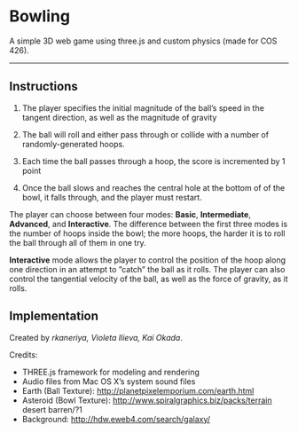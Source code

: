 # Bowling
A simple 3D web game using three.js and custom physics (made for COS 426). 

---

## Instructions

1) The player specifies the initial magnitude of the ball’s speed in the tangent direction, as well as the magnitude of gravity

2) The ball will roll and either pass through or collide with a number of randomly-generated hoops. 

3) Each time the ball passes through a hoop, the score is incremented by 1 point

4) Once the ball slows and reaches the central hole at the bottom of of the bowl, it falls through, and the player must restart. 

The player can choose between four modes: **Basic**, **Intermediate**, **Advanced**, and **Interactive**. The difference between the first three modes is the number of hoops inside the bowl; the more hoops, the harder it is to roll the ball through all of them in one try.  

**Interactive** mode allows the player to control the position of the hoop along one direction in an attempt to ”catch” the ball as it rolls. The player can also control the tangential velocity of the ball, as well as the force of gravity, as it rolls.

## Implementation 

Created by *rkaneriya, Violeta Ilieva, Kai Okada*. 

Credits: 

* THREE.js framework for modeling and rendering
* Audio files from Mac OS X’s system sound files
* Earth (Ball Texture): http://planetpixelemporium.com/earth.html
* Asteroid (Bowl Texture): http://www.spiralgraphics.biz/packs/terrain desert barren/?1
* Background: http://hdw.eweb4.com/search/galaxy/